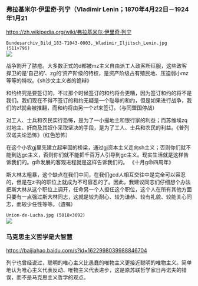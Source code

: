 ### 弗拉基米尔·伊里奇·列宁（Vladimir Lenin；1870年4月22日－1924年1月21
https://zh.wikipedia.org/wiki/弗拉基米尔·伊里奇·列宁

`Bundesarchiv_Bild_183-71043-0003,_Wladimir_Iljitsch_Lenin.jpg (511×796)`<br>
![](https://upload.wikimedia.org/wikipedia/commons/c/c6/Bundesarchiv_Bild_183-71043-0003%2C_Wladimir_Iljitsch_Lenin.jpg)

战争割开了脓疮。大多数正式的d都被mz主义自由派工人政客所征服，这些政客捍卫的是‘自己的’、zg的’资产阶级的特权，是资产阶级占有殖民地、压迫弱小mz等等的特权。《sh沙文主义者的诡辩》

和约终究是要签订的，不过那个时候签订的和约将会更糟，因为签订和约的将不是我们。我们现在不得不签订的和约无疑是一个耻辱的和约，但是如果进行战争，我们的zf就会被推翻，而和约将由另一个zf来签订。（与同盟国停战）

对工人、士兵和农民实行恐怖，是为了一小撮地主和银行家的利益；而苏维埃zq对地主、奸商及其奴仆采取坚决的手段，是为了工人、士兵和农民的利益。《普列汉诺夫论恐怖》（红色恐怖）

在这个小农gj里先建立起牢固的桥梁，通过gj资本主义走向sh主义；否则你们就不能到达gc主义，否则你们就不能把千百万人引导到gc主义。现实生活就是这样告诉我们的。g命发展的客观进程就是这样告诉我们的。
《十月g命四周年》

斯大林太粗暴，这个缺点在我们中间，在我们gcd人相互交往中是完全可以容忍的，但是在z书j的职位上就成为不可容忍的了。因此，我建议同志们仔细想个办法把斯大林从这个职位上调开，任命另一个人担任这个职位，这个人在所有其他方面只要有一点强过斯大林同志，这就是较为耐心、较为谦恭、较有礼貌、较能关心同志，而较少任性等等。（遗嘱）

`Union-de-Lucha.jpg (5018×3692)`<br>
![](https://upload.wikimedia.org/wikipedia/commons/9/90/Union-de-Lucha.jpg)

### 马克思主义哲学是大智慧
https://baijiahao.baidu.com/s?id=1622998039988846704

列宁也曾经说过，聪明的唯心主义比愚蠢的唯物主义更接近聪明的唯物主义。简单地认为唯心主义代表反动、唯物主义代表进步，这是原苏联哲学家日丹诺夫的错误，而不是马克思主义哲学的观点。
